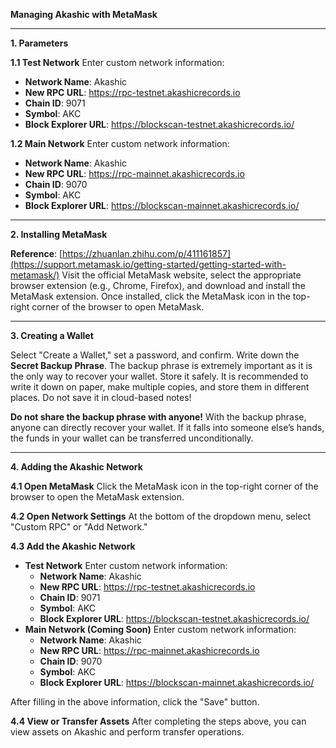 ﻿**Managing Akashic with MetaMask**

-----
**1. Parameters**

**1.1 Test Network**
Enter custom network information:

- **Network Name**: Akashic
- **New RPC URL**: https://rpc-testnet.akashicrecords.io
- **Chain ID**: 9071
- **Symbol**: AKC
- **Block Explorer URL**: https://blockscan-testnet.akashicrecords.io/

**1.2 Main Network**
Enter custom network information:

- **Network Name**: Akashic
- **New RPC URL**: https://rpc-mainnet.akashicrecords.io
- **Chain ID**: 9070
- **Symbol**: AKC
- **Block Explorer URL**: https://blockscan-mainnet.akashicrecords.io/
-----
**2. Installing MetaMask**

**Reference**: [https://zhuanlan.zhihu.com/p/411161857](https://support.metamask.io/getting-started/getting-started-with-metamask/)
Visit the official MetaMask website, select the appropriate browser extension (e.g., Chrome, Firefox), and download and install the MetaMask extension.
Once installed, click the MetaMask icon in the top-right corner of the browser to open MetaMask.

-----
**3. Creating a Wallet**

Select "Create a Wallet," set a password, and confirm.
Write down the **Secret Backup Phrase**.
The backup phrase is extremely important as it is the only way to recover your wallet. Store it safely.
It is recommended to write it down on paper, make multiple copies, and store them in different places. Do not save it in cloud-based notes!

**Do not share the backup phrase with anyone!**
With the backup phrase, anyone can directly recover your wallet. If it falls into someone else’s hands, the funds in your wallet can be transferred unconditionally.

-----
**4. Adding the Akashic Network**

**4.1 Open MetaMask**
Click the MetaMask icon in the top-right corner of the browser to open the MetaMask extension.

**4.2 Open Network Settings**
At the bottom of the dropdown menu, select "Custom RPC" or "Add Network."

**4.3 Add the Akashic Network**

- **Test Network**
  Enter custom network information:
  - **Network Name**: Akashic
  - **New RPC URL**: https://rpc-testnet.akashicrecords.io
  - **Chain ID**: 9071
  - **Symbol**: AKC
  - **Block Explorer URL**: https://blockscan-testnet.akashicrecords.io/
- **Main Network (Coming Soon)**
  Enter custom network information:
  - **Network Name**: Akashic
  - **New RPC URL**: https://rpc-mainnet.akashicrecords.io
  - **Chain ID**: 9070
  - **Symbol**: AKC
  - **Block Explorer URL**: https://blockscan-mainnet.akashicrecords.io/

After filling in the above information, click the "Save" button.

**4.4 View or Transfer Assets**
After completing the steps above, you can view assets on Akashic and perform transfer operations.

